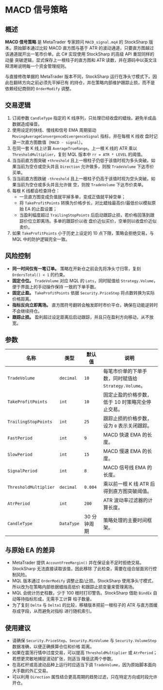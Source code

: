 # MACD 信号策略

## 概述
**MACD 信号策略** 是 MetaTrader 专家顾问 `MACD_signal.mq4` 的 StockSharp 版本。原始脚本通过比较 MACD 直方图与基于
ATR 的波动通道，只要直方图越过该通道就开出一笔市价单。此 C# 实现使用 StockSharp 的高级 API 重现同样的动量
突破逻辑，显式保存上一根柱子的直方图和 ATR 读数，并在源码中以英文注释清晰说明每一个资金管理规则。

与直接修改单据的 MetaTrader 版本不同，StockSharp 运行在净头寸模式下。因此在翻转方向之前必须先平掉已有
的持仓，并在策略内部维护跟踪止损，而不是依赖经纪商侧的 `OrderModify` 调整。

## 交易逻辑
1. 订阅参数 `CandleType` 指定的 K 线序列，只处理已经收盘的蜡烛，避免半成品数据造成噪音。
2. 使用设定的快线、慢线和信号 EMA 周期驱动 `MovingAverageConvergenceDivergenceSignal` 指标，并在每根 K 线收
   盘时记录一次直方图数值（`MACD - signal`）。
3. 在同一套 K 线上计算 `AverageTrueRange`。上一根 K 线的 ATR 乘以 `ThresholdMultiplier`，复刻 MQL 版本中
   `rr = ATR * LEVEL` 的阈值。
4. 当当前直方图突破 `+threshold` 且上一根柱子仍低于该值时视为多头突破。如果当前为空仓或空头并且 `Direction`
   允许做多，则按 `TradeVolume` 下达市价买单。
5. 当当前直方图跌破 `-threshold` 且上一根柱子仍高于该值时视为空头突破。如果当前为空仓或多头并且允许做
   空，则按 `TradeVolume` 下达市价卖单。
6. 每根 K 线都会检查持仓：
   - 一旦直方图变成负值就平掉多单，变成正值就平掉空单；
   - 将 `TakeProfitPoints` 转换为价格步长，对比蜡烛最高价/最低价以模拟原始 EA 的止盈设置；
   - 当盈利幅度超过 `TrailingStopPoints` 后启动跟踪止损，若价格回落到跟踪价位立即离场。多单的跟踪价以收
     盘价近似买价，空单则以收盘价近似卖价。
7. 如果 `TakeProfitPoints` 小于历史上设定的 10 点下限，策略会拒绝交易，与 MQL 中的防护逻辑完全一致。

## 风险控制
- **同一时间仅有一笔订单。** 策略在开新仓之前会先将净头寸归零，复刻 `OrdersTotal() < 1` 的约束。
- **固定仓位。** `TradeVolume` 对应 MQL 的 `Lots`，同时赋值给 `Strategy.Volume`，便于界面上的手动操作保持
  一致的下单手数。
- **固定止盈。** `TakeProfitPoints` 依据 `Security.PriceStep` 将点数转换为实际价格距离。
- **指标反向立即离场。** 直方图符号翻转会触发即时市价平仓，确保在动能逆转时不会继续持仓。
- **跟踪止损。** 盈利超过设定距离后启动跟踪，并且只在盈利方向移动，从不放宽。

## 参数
| 名称 | 类型 | 默认值 | 说明 |
| --- | --- | --- | --- |
| `TradeVolume` | `decimal` | `10` | 每笔市价单的下单手数，同时赋值给 `Strategy.Volume`。 |
| `TakeProfitPoints` | `int` | `10` | 固定止盈的价格步数，低于 10 时策略完全停止交易。 |
| `TrailingStopPoints` | `int` | `25` | 跟踪止损的价格步数，设为 `0` 表示关闭跟踪。 |
| `FastPeriod` | `int` | `9` | MACD 快速 EMA 的长度。 |
| `SlowPeriod` | `int` | `15` | MACD 慢速 EMA 的长度。 |
| `SignalPeriod` | `int` | `8` | MACD 信号线 EMA 的长度。 |
| `ThresholdMultiplier` | `decimal` | `0.004` | 乘以前一根 K 线 ATR 后得到直方图突破阈值。 |
| `AtrPeriod` | `int` | `200` | ATR 波动率过滤器的计算长度。 |
| `CandleType` | `DataType` | 30 分钟周期 | 策略处理的主要时间框架。 |

## 与原始 EA 的差异
- MetaTrader 提供 `AccountFreeMargin()` 并在保证金不足时拒绝交易。StockSharp 无法直接读取该值，因此移除
  了此检查，需要在组合层面另行控制风险。
- MQL 版本通过 `OrderModify` 调整止盈/止损。StockSharp 使用净头寸模式，所以改为在策略内部依据蜡烛高低价
  和跟踪止损变量来管理离场。
- MQL 会统计历史柱数，少于 100 根时打印警告。StockSharp 借助 `BindEx` 自动等待指标形成，无需手工计算
  柱子数量。
- 为了复刻 `Delta` 与 `Delta1` 的比较，移植版本把前一根柱子的 ATR 与直方图缓存成字段，从而避免对指标
  进行随机索引。

## 使用建议
- 请确保 `Security.PriceStep`、`Security.MinVolume` 与 `Security.VolumeStep` 数据准确，以便正确换算仓位和价格
  距离。
- 如果在震荡行情中过度交易，可以提高 `ThresholdMultiplier` 或 `AtrPeriod`；若想更灵敏地捕捉波动扩张，则适当
  降低这两个参数。
- 在高杠杆或高波动品种上运行时应适当下调 `TradeVolume`，因为原始脚本面向大手数的外汇交易。
- 可以利用 `Direction` 属性结合更高周期的趋势过滤，只在特定方向或时段允许开仓。
